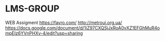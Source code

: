 # LMS-GROUP
WEB Assigment
https://favro.com/
http://metroui.org.ua/
https://docs.google.com/document/d/1iZ97CXQSjJxRoA0vXZ1EFGhMuR4ompEIz6YVnPHXv-4/edit?usp=sharing
